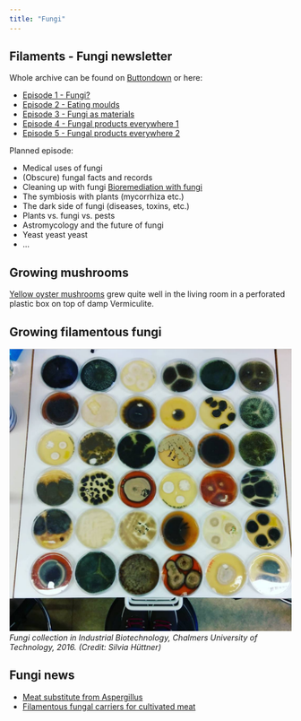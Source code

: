 ```yaml
---
title: "Fungi"
---
```


## Filaments - Fungi newsletter
Whole archive can be found on [Buttondown](https://buttondown.email/Filaments/archive/) or here:
- [Episode 1 - Fungi?](fungi/Episode%201%20-%20Fungi?.md)
- [Episode 2 - Eating moulds](fungi/Episode%202%20-%20Eating%20moulds.md)
- [Episode 3 - Fungi as materials](fungi/Episode%203%20-%20Fungi%20as%20materials.md)
- [Episode 4 - Fungal products everywhere 1](fungi/Episode%204%20-%20Fungal%20products%20everywhere%201.md)
- [Episode 5 - Fungal products everywhere 2](fungi/Episode%205%20-%20Fungal%20products%20everywhere%202.md)

Planned episode:
- Medical uses of fungi
- (Obscure) fungal facts and records
- Cleaning up with fungi [Bioremediation with fungi](fungi/Bioremediation%20with%20fungi.md)
- The symbiosis with plants (mycorrhiza etc.)
- The dark side of fungi (diseases, toxins, etc.)
- Plants vs. fungi vs. pests
- Astromycology and the future of fungi
- Yeast yeast yeast
- ...

## Growing mushrooms
[Yellow oyster mushrooms](fungi/Yellow%20oyster%20mushrooms.md) grew quite well in the living room in a perforated plastic box on top of damp Vermiculite.


## Growing filamentous fungi
![](projects/attachments/Fungi%20plate%20collection%20Indbio.png)
_Fungi collection in Industrial Biotechnology, Chalmers University of Technology, 2016. (Credit: Silvia Hüttner)_



## Fungi news
- [Meat substitute from Aspergillus](fungi/Meat%20substitute%20from%20Aspergillus.md)
- [Filamentous fungal carriers for cultivated meat](fungi/Filamentous%20fungal%20carriers%20for%20cultivated%20meat.md)
